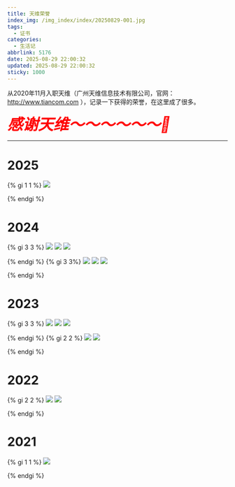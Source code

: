 ```yaml
---
title: 天维荣誉
index_img: /img_index/index/20250829-001.jpg
tags:
  - 证书
categories:
  - 生活记
abbrlink: 5176
date: 2025-08-29 22:00:32
updated: 2025-08-29 22:00:32
sticky: 1000
---
```



从2020年11月入职天维（广州天维信息技术有限公司，官网：http://www.tiancom.com ），记录一下获得的荣誉，在这里成了很多。
<div style="font-style: italic;font-size: 35px;font-weight:800;color: red;"> 感谢天维～～～～～～🥰</div>

<!--more-->
<hr />

# 2025
{% gi 1 1 %}
 ![](/img_index/tianwei/2025二季度琅琊榜.png)

{% endgi %}




# 2024
{% gi 3 3 %}
 ![](/img_index/tianwei/2024知识创新先锋.jpg)
 ![](/img_index/tianwei/2024创新鼓励奖.jpg)
 ![](/img_index/tianwei/2024金点子鼓励奖.jpg)

{% endgi %}
{% gi 3 3%}
 ![](/img_index/tianwei/2024一季度琅琊榜.jpg)
 ![](/img_index/tianwei/2024四季度琅琊榜.png)
 ![](/img_index/tianwei/2024年度琅琊榜.png)

{% endgi %}


# 2023
{% gi 3 3 %}
 ![](/img_index/tianwei/2023AI潜力之星奖.jpg)
 ![](/img_index/tianwei/2023创新金点子奖.jpg)
 ![](/img_index/tianwei/2023质量工匠奖.jpg)

{% endgi %}
{% gi 2 2 %}
 ![](/img_index/tianwei/2023一季度琅琊榜.jpg)
 ![](/img_index/tianwei/2023三季度琅琊榜.jpg)

{% endgi %}

# 2022
{% gi 2 2 %}
 ![](/img_index/tianwei/2022第三季度技术标兵.jpg)
 ![](/img_index/tianwei/2022质量改善奖.jpg)

{% endgi %}


# 2021
{% gi 1 1 %}
 ![](/img_index/tianwei/2021技术飞跃奖.jpg)

{% endgi %}

